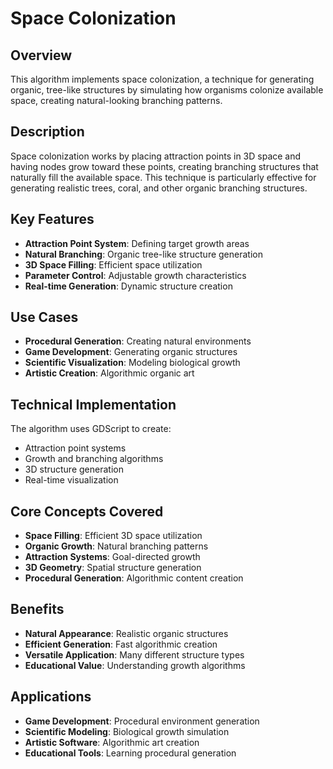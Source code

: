# Space Colonization

## Overview
This algorithm implements space colonization, a technique for generating organic, tree-like structures by simulating how organisms colonize available space, creating natural-looking branching patterns.

## Description
Space colonization works by placing attraction points in 3D space and having nodes grow toward these points, creating branching structures that naturally fill the available space. This technique is particularly effective for generating realistic trees, coral, and other organic branching structures.

## Key Features
- **Attraction Point System**: Defining target growth areas
- **Natural Branching**: Organic tree-like structure generation
- **3D Space Filling**: Efficient space utilization
- **Parameter Control**: Adjustable growth characteristics
- **Real-time Generation**: Dynamic structure creation

## Use Cases
- **Procedural Generation**: Creating natural environments
- **Game Development**: Generating organic structures
- **Scientific Visualization**: Modeling biological growth
- **Artistic Creation**: Algorithmic organic art

## Technical Implementation
The algorithm uses GDScript to create:
- Attraction point systems
- Growth and branching algorithms
- 3D structure generation
- Real-time visualization

## Core Concepts Covered
- **Space Filling**: Efficient 3D space utilization
- **Organic Growth**: Natural branching patterns
- **Attraction Systems**: Goal-directed growth
- **3D Geometry**: Spatial structure generation
- **Procedural Generation**: Algorithmic content creation

## Benefits
- **Natural Appearance**: Realistic organic structures
- **Efficient Generation**: Fast algorithmic creation
- **Versatile Application**: Many different structure types
- **Educational Value**: Understanding growth algorithms

## Applications
- **Game Development**: Procedural environment generation
- **Scientific Modeling**: Biological growth simulation
- **Artistic Software**: Algorithmic art creation
- **Educational Tools**: Learning procedural generation
